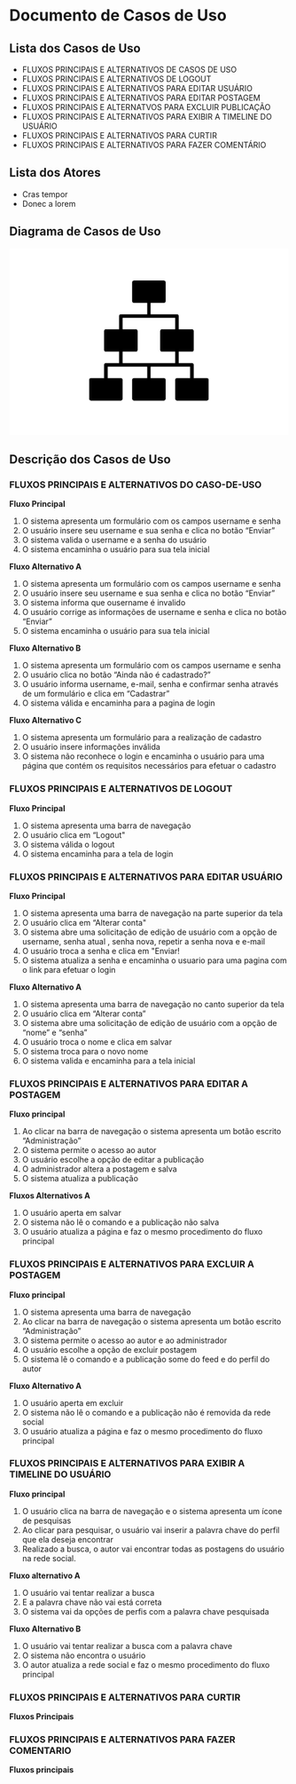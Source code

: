 # Documento de Casos de Uso

  ## Lista dos Casos de Uso

  - FLUXOS PRINCIPAIS E ALTERNATIVOS DE CASOS DE USO
  - FLUXOS PRINCIPAIS E ALTERNATIVOS DE LOGOUT
  - FLUXOS PRINCIPAIS E ALTERNATIVOS PARA EDITAR USUÁRIO
  - FLUXOS PRINCIPAIS E ALTERNATIVOS PARA EDITAR POSTAGEM
  - FLUXOS PRINCIPAIS E ALTERNATVOS PARA EXCLUIR PUBLICAÇÃO
  - FLUXOS PRINCIPAIS E ALTERNATIVOS PARA EXIBIR A TIMELINE DO USUÁRIO 
  - FLUXOS PRINCIPAIS E ALTERNATIVOS PARA CURTIR
  - FLUXOS PRINCIPAIS E ALTERNATIVOS PARA FAZER COMENTÁRIO

  ## Lista dos Atores

  - Cras tempor
  - Donec a lorem

  ## Diagrama de Casos de Uso

  ![Diagrama de Casos de Uso](diagrama-exemplo.png)

  ## Descrição dos Casos de Uso

  ### FLUXOS PRINCIPAIS E ALTERNATIVOS DO CASO-DE-USO


  **Fluxo Principal**

  1. O sistema apresenta um formulário com os campos username e senha 
  2. O usuário insere seu username e sua senha e clica no botão “Enviar” 
  3. O sistema valida o username e a senha do usuário
  4. O sistema encaminha o usuário para sua tela inicial 

  **Fluxo Alternativo A**
  1. O sistema apresenta um formulário com os campos username e senha
  2. O usuário insere seu username e sua senha e clica no botão “Enviar”
  3. O sistema informa que ousername é invalido 
  4. O usuário corrige as informações de username e senha e clica no botão “Enviar”
  5. O sistema encaminha o usuário para sua tela inicial

  **Fluxo Alternativo B**

  1. O sistema apresenta um formulário com os campos username e senha 
  2. O usuário clica no botão “Ainda não é cadastrado?” 
  3. O usuário informa username, e-mail, senha e confirmar senha através de um formulário e clica em “Cadastrar” 
  4. O sistema válida e encaminha para a pagina de login 
    
    
  **Fluxo Alternativo C**

  1. O sistema apresenta um formulário para a realização de cadastro
  2. O usuário insere informações inválida
  3. O sistema não reconhece o login e encaminha o usuário para uma página que contém os requisitos necessários para efetuar o cadastro


  ### FLUXOS PRINCIPAIS E ALTERNATIVOS DE LOGOUT

  **Fluxo Principal** 

  1. O sistema apresenta uma barra de navegação
  2. O usuário clica em “Logout"
  3. O sistema válida o logout
  4. O sistema encaminha para a tela de login

  ### FLUXOS PRINCIPAIS E ALTERNATIVOS PARA EDITAR USUÁRIO

  **Fluxo Principal**

  1. O sistema apresenta uma barra de navegação na parte superior da tela 
  2. O usuário clica em “Alterar conta"
  3. O sistema abre uma solicitação de edição de usuário com a opção de username, senha atual , senha nova, repetir a senha nova e e-mail
  4. O usuário troca a senha  e clica em "Enviar!
  5. O sistema atualiza a senha e encaminha o usuario para uma pagina com o link para efetuar o login

  **Fluxo Alternativo A**

  1. O sistema apresenta uma barra de navegação no canto superior da tela
  2. O usuário clica em “Alterar conta”
  3. O sistema abre uma solicitação de edição de usuário com a opção de “nome” e “senha”
  4. O usuário troca o nome e clica em salvar
  5. O sistema troca para o novo nome
  6. O sistema valida e encaminha para a tela inicial



  ### FLUXOS PRINCIPAIS E ALTERNATIVOS PARA EDITAR A POSTAGEM

 
  **Fluxo principal** 

  1. Ao clicar na barra de navegação o sistema apresenta um botão escrito “Administração” 
  2. O sistema permite o acesso ao autor 
  3. O usuário escolhe a opção de editar a publicação  
  4. O administrador altera a postagem e salva  
  5. O sistema atualiza a publicação  

 
 **Fluxos Alternativos A** 
 
  1. O usuário aperta em salvar  
  2. O sistema não lê o comando e a publicação não salva  
  3. O usuário atualiza a página e faz o mesmo procedimento do fluxo principal   

 
 ### FLUXOS PRINCIPAIS E ALTERNATIVOS PARA EXCLUIR A POSTAGEM  

 
  **Fluxo principal** 

  1. O sistema apresenta uma barra de navegação  
  2. Ao clicar na barra de navegação o sistema apresenta um botão escrito “Administração” 
  3. O sistema permite o acesso ao autor e ao administrador   
  4. O usuário escolhe a opção de excluir postagem 
  5. O sistema lê o comando e a publicação some do feed e do perfil do autor 

 
  **Fluxo Alternativo A**

  1. O usuário aperta em excluir  
  2. O sistema não lê o comando e a publicação não é removida da rede social 
  3. O usuário atualiza a página e faz o mesmo procedimento do fluxo principal  

     

 ### FLUXOS PRINCIPAIS E ALTERNATIVOS PARA EXIBIR A TIMELINE DO USUÁRIO 
      
  **Fluxo principal** 

  1. O usuário clica na barra de navegação e o sistema apresenta um ícone de pesquisas 
  2. Ao clicar para pesquisar, o  usuário vai inserir a palavra chave do perfil que ela deseja encontrar 
  3. Realizado a busca, o autor vai encontrar todas as postagens do usuário na rede social. 


  **Fluxo alternativo A**

  1. O usuário vai tentar realizar a busca 
  2. E a palavra chave não vai está correta 
  3. O sistema vai da opções de perfis com a palavra chave pesquisada 

  **Fluxo Alternativo B**

  1. O usuário vai tentar realizar a busca com a palavra chave
  2. O sistema não encontra o usuário 
  3. O autor atualiza a rede social e faz o mesmo procedimento do fluxo principal

  ### FLUXOS PRINCIPAIS E ALTERNATIVOS PARA CURTIR

  **Fluxos Principais**

  ### FLUXOS PRINCIPAIS E ALTERNATIVOS PARA FAZER COMENTARIO

  **Fluxos principais**
